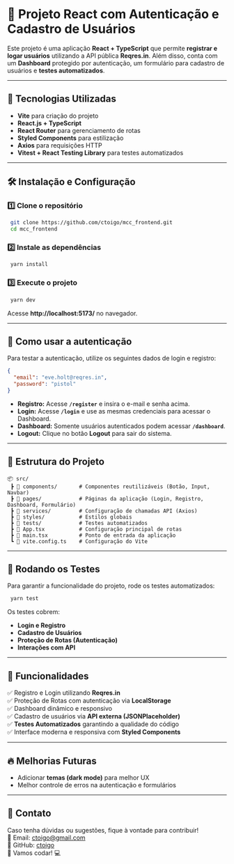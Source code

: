 # 📌 Projeto React com Autenticação e Cadastro de Usuários

Este projeto é uma aplicação **React + TypeScript** que permite **registrar e logar usuários** utilizando a API pública **Reqres.in**. Além disso, conta com um **Dashboard** protegido por autenticação, um formulário para cadastro de usuários e **testes automatizados**.

---

## 🚀 Tecnologias Utilizadas

- **Vite** para criação do projeto
- **React.js + TypeScript**
- **React Router** para gerenciamento de rotas
- **Styled Components** para estilização
- **Axios** para requisições HTTP
- **Vitest + React Testing Library** para testes automatizados

---

## 🛠️ Instalação e Configuração

### 1️⃣ **Clone o repositório**

```sh
 git clone https://github.com/ctoigo/mcc_frontend.git
 cd mcc_frontend
```

### 2️⃣ **Instale as dependências**

```sh
 yarn install
```

### 3️⃣ **Execute o projeto**

```sh
 yarn dev
```

Acesse **http://localhost:5173/** no navegador.

---

## 🔐 Como usar a autenticação

Para testar a autenticação, utilize os seguintes dados de login e registro:

```json
{
  "email": "eve.holt@reqres.in",
  "password": "pistol"
}
```

- **Registro:** Acesse **`/register`** e insira o e-mail e senha acima.
- **Login:** Acesse **`/login`** e use as mesmas credenciais para acessar o Dashboard.
- **Dashboard:** Somente usuários autenticados podem acessar **`/dashboard`**.
- **Logout:** Clique no botão **Logout** para sair do sistema.

---

## 📂 Estrutura do Projeto

```
📦 src/
 ┣ 📂 components/       # Componentes reutilizáveis (Botão, Input, Navbar)
 ┣ 📂 pages/            # Páginas da aplicação (Login, Registro, Dashboard, Formulário)
 ┣ 📂 services/         # Configuração de chamadas API (Axios)
 ┣ 📂 styles/           # Estilos globais
 ┣ 📂 tests/            # Testes automatizados
 ┣ 📜 App.tsx           # Configuração principal de rotas
 ┣ 📜 main.tsx          # Ponto de entrada da aplicação
 ┗ 📜 vite.config.ts    # Configuração do Vite
```

---

## 🧪 Rodando os Testes

Para garantir a funcionalidade do projeto, rode os testes automatizados:

```sh
 yarn test
```

Os testes cobrem:

- **Login e Registro**
- **Cadastro de Usuários**
- **Proteção de Rotas (Autenticação)**
- **Interações com API**

---

## 📌 Funcionalidades

✅ Registro e Login utilizando **Reqres.in**  
✅ Proteção de Rotas com autenticação via **LocalStorage**  
✅ Dashboard dinâmico e responsivo  
✅ Cadastro de usuários via **API externa (JSONPlaceholder)**  
✅ **Testes Automatizados** garantindo a qualidade do código  
✅ Interface moderna e responsiva com **Styled Components**

---

## 🔥 Melhorias Futuras

- Adicionar **temas (dark mode)** para melhor UX
- Melhor controle de erros na autenticação e formulários

---

## 📌 Contato

Caso tenha dúvidas ou sugestões, fique à vontade para contribuir!  
📧 Email: ctoigo@gmail.com  
🐙 GitHub: [ctoigo](https://github.com/ctoigo/mcc_frontend)  
🚀 Vamos codar! 💻
